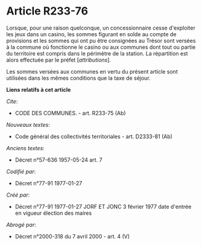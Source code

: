 # Article R233-76

Lorsque, pour une raison quelconque, un concessionnaire cesse d'exploiter les jeux dans un casino, les sommes figurant en
solde au compte de provisions et les sommes qui ont pu être consignées au Trésor sont versées à la commune où fonctionne le
casino ou aux communes dont tout ou partie du territoire est compris dans le périmètre de la station. La répartition est
alors effectuée par le préfet [*attributions*]. 

Les sommes versées aux communes en vertu du présent article sont utilisées dans les mêmes conditions que la taxe de séjour.

**Liens relatifs à cet article**

_Cite_:

  - CODE DES COMMUNES. - art. R233-75 (Ab)

_Nouveaux textes_:

  - Code général des collectivités territoriales - art. D2333-81 (Ab)

_Anciens textes_:

  - Décret n°57-636 1957-05-24 art. 7

_Codifié par_:

  - Décret n°77-91 1977-01-27

_Créé par_:

  - Décret n°77-91 1977-01-27 JORF ET JONC 3 février 1977 date d'entrée en vigueur élection des maires

_Abrogé par_:

  - Décret n°2000-318 du 7 avril 2000 - art. 4 (V)
